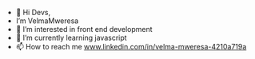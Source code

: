 - 👋 Hi Devs,
- I’m VelmaMweresa
- 👀 I’m interested in front end development
- 🌱 I’m currently learning javascript
- 📫 How to reach me www.linkedin.com/in/velma-mweresa-4210a719a

<!---
VelmaMweresa/VelmaMweresa is a ✨ special ✨ repository because its `README.md` (this file) appears on your GitHub profile.
You can click the Preview link to take a look at your changes.
--->
